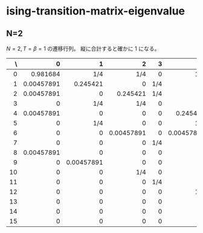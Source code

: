 # ising-transition-matrix-eigenvalue

## N=2

$N=2,T=\beta=1$ の遷移行列。
縦に合計すると確かに $1$ になる。


|  \ |          0 |          1 |          2 |   3 |          4 |   5 |   6 |          7 |          8 |   9 |  10 |         11 |  12 |         13 |         14 |         15 |
|---:|-----------:|-----------:|-----------:|----:|-----------:|----:|----:|-----------:|-----------:|----:|----:|-----------:|----:|-----------:|-----------:|-----------:|
|  0 |   0.981684 |        1/4 |        1/4 |   0 |        1/4 |   0 |   0 |          0 |        1/4 |   0 |   0 |          0 |   0 |          0 |          0 |          0 |
|  1 | 0.00457891 |   0.245421 |          0 | 1/4 |          0 | 1/4 |   0 |          0 |          0 | 1/4 |   0 |          0 |   0 |          0 |          0 |          0 |
|  2 | 0.00457891 |          0 |   0.245421 | 1/4 |          0 |   0 | 1/4 |          0 |          0 |   0 | 1/4 |          0 |   0 |          0 |          0 |          0 |
|  3 |          0 |        1/4 |        1/4 |   0 |          0 |   0 |   0 |        1/4 |          0 |   0 |   0 |        1/4 |   0 |          0 |          0 |          0 |
|  4 | 0.00457891 |          0 |          0 |   0 |   0.245421 | 1/4 | 1/4 |          0 |          0 |   0 |   0 |          0 | 1/4 |          0 |          0 |          0 |
|  5 |          0 |        1/4 |          0 |   0 |        1/4 |   0 |   0 |        1/4 |          0 |   0 |   0 |          0 |   0 |        1/4 |          0 |          0 |
|  6 |          0 |          0 | 0.00457891 |   0 | 0.00457891 |   0 |   0 | 0.00457891 |          0 |   0 |   0 |          0 |   0 |          0 | 0.00457891 |          0 |
|  7 |          0 |          0 |          0 | 1/4 |          0 | 1/4 | 1/4 |   0.245421 |          0 |   0 |   0 |          0 |   0 |          0 |          0 | 0.00457891 |
|  8 | 0.00457891 |          0 |          0 |   0 |          0 |   0 |   0 |          0 |   0.245421 | 1/4 | 1/4 |          0 | 1/4 |          0 |          0 |          0 |
|  9 |          0 | 0.00457891 |          0 |   0 |          0 |   0 |   0 |          0 | 0.00457891 |   0 |   0 | 0.00457891 |   0 | 0.00457891 |          0 |          0 |
| 10 |          0 |          0 |        1/4 |   0 |          0 |   0 |   0 |          0 |        1/4 |   0 |   0 |        1/4 |   0 |          0 |        1/4 |          0 |
| 11 |          0 |          0 |          0 | 1/4 |          0 |   0 |   0 |          0 |          0 | 1/4 | 1/4 |   0.245421 |   0 |          0 |          0 | 0.00457891 |
| 12 |          0 |          0 |          0 |   0 |        1/4 |   0 |   0 |          0 |        1/4 |   0 |   0 |          0 |   0 |        1/4 |        1/4 |          0 |
| 13 |          0 |          0 |          0 |   0 |          0 | 1/4 |   0 |          0 |          0 | 1/4 |   0 |          0 | 1/4 |   0.245421 |          0 | 0.00457891 |
| 14 |          0 |          0 |          0 |   0 |          0 |   0 | 1/4 |          0 |          0 |   0 | 1/4 |          0 | 1/4 |          0 |   0.245421 | 0.00457891 |
| 15 |          0 |          0 |          0 |   0 |          0 |   0 |   0 |        1/4 |          0 |   0 |   0 |        1/4 |   0 |        1/4 |        1/4 |   0.981684 |
